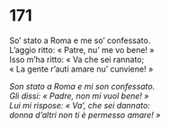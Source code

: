 # 171
  
So’ stato a Roma e me so’ confessato.  
L’aggio ritto: « Patre, nu’ me vo bene! »  
Isso m’ha ritto: « Va che sei rannato;  
« La gente r’auti amare nu’ cunviene! »

*Son stato a Roma e mi son confessato.  
Gli dissi: « Padre, non mi vuol bene! »   
Lui mi rispose: « Va’, che sei dannato:  
donna d’altri non ti è permesso amare! »*


